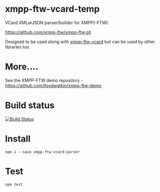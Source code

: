 xmpp-ftw-vcard-temp
====================

VCard XML⇄JSON parser/builder for XMPP(-FTW).

https://github.com/xmpp-ftw/xmpp-ftw.git

Designed to be used along with [xmpp-ftw-vcard](https://github.com/xmpp-ftw/xmpp-ftw-vcard.git) but can be used by other libraries too.

# More....

See the XMPP-FTW demo repository - https://github.com/lloydwatkin/xmpp-ftw-demo

# Build status

[![Build Status](https://secure.travis-ci.org/xmpp-ftw/xmpp-ftw-vcard-parser.svg)](http://travis-ci.org/xmpp-ftw/xmpp-ftw-vcard-parser)

# Install

```
npm i --save xmpp-ftw-vcard-parser
```

# Test

```
npm test
```